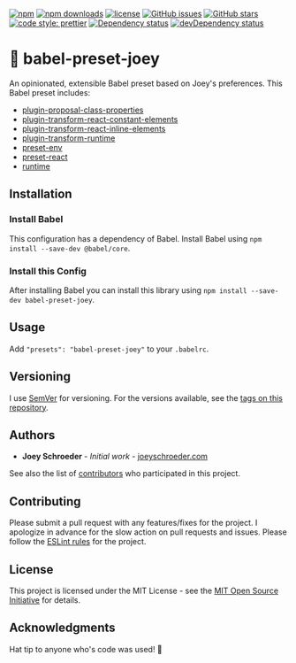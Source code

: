 [![npm](https://img.shields.io/npm/v/babel-preset-joey.svg)](https://www.npmjs.com/package/babel-preset-joey)
[![npm downloads](https://img.shields.io/npm/dt/babel-preset-joey.svg)](https://www.npmjs.com/package/babel-preset-joey)
[![license](https://img.shields.io/github/license/mashape/apistatus.svg)](https://opensource.org/licenses/MIT)
[![GitHub issues](https://img.shields.io/github/issues/joeyschroeder/babel-preset-joey.svg)](https://github.com/joeyschroeder/babel-preset-joey/issues)
[![GitHub stars](https://img.shields.io/github/stars/joeyschroeder/babel-preset-joey.svg)](https://github.com/joeyschroeder/babel-preset-joey/stargazers)
[![code style: prettier](https://img.shields.io/badge/code_style-prettier-ff69b4.svg)](https://github.com/prettier/prettier)
[![Dependency status](https://david-dm.org/joeyschroeder/babel-preset-joey/status.svg)](https://david-dm.org/joeyschroeder/babel-preset-joey/)
[![devDependency status](https://david-dm.org/joeyschroeder/babel-preset-joey/dev-status.svg)](https://david-dm.org/joeyschroeder/babel-preset-joey/?type=dev)

# 🌈 babel-preset-joey
An opinionated, extensible Babel preset based on Joey's preferences.  This Babel preset includes:
* [plugin-proposal-class-properties](https://babeljs.io/docs/en/babel-plugin-proposal-class-properties)
* [plugin-transform-react-constant-elements](https://babeljs.io/docs/en/babel-plugin-transform-react-constant-elements)
* [plugin-transform-react-inline-elements](https://babeljs.io/docs/en/babel-plugin-transform-react-inline-elements)
* [plugin-transform-runtime](https://babeljs.io/docs/en/babel-plugin-transform-runtime)
* [preset-env](https://babeljs.io/docs/en/babel-preset-env)
* [preset-react](https://babeljs.io/docs/en/babel-preset-react)
* [runtime](https://babeljs.io/docs/en/babel-runtime)

## Installation

### Install Babel
This configuration has a dependency of Babel.  Install Babel using `npm install --save-dev @babel/core`.

### Install this Config
After installing Babel you can install this library using `npm install --save-dev babel-preset-joey`.

## Usage
Add `"presets": "babel-preset-joey"` to your `.babelrc`.

## Versioning
I use [SemVer](https://docs.npmjs.com/getting-started/semantic-versioning) for versioning. For the versions available, see the [tags on this repository](https://github.com/joeyschroeder/babel-preset-joey/tags).

## Authors
* **Joey Schroeder** - *Initial work* - [joeyschroeder.com](https://joeyschroeder.com)

See also the list of [contributors](https://github.com/joeyschroeder/babel-preset-joey/graphs/contributors) who participated in this project.

## Contributing
Please submit a pull request with any features/fixes for the project. I apologize in advance for the slow action on pull requests and issues. Please follow the [ESLint rules](https://github.com/joeyschroeder/babel-preset-joey/blob/master/.eslintrc.json) for the project.

## License
This project is licensed under the MIT License - see the [MIT Open Source Initiative](https://opensource.org/licenses/MIT) for details.

## Acknowledgments
Hat tip to anyone who's code was used! 🤠
